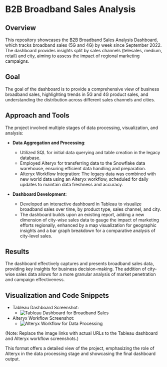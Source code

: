 # B2B Broadband Sales Analysis

## Overview
This repository showcases the B2B Broadband Sales Analysis Dashboard, which tracks broadband sales (5G and 4G) by week since September 2022. The dashboard provides insights split by sales channels (telesales, medium, retail) and city, aiming to assess the impact of regional marketing campaigns.

## Goal
The goal of the dashboard is to provide a comprehensive view of business broadband sales, highlighting trends in 5G and 4G product sales, and understanding the distribution across different sales channels and cities.

## Approach and Tools
The project involved multiple stages of data processing, visualization, and analysis:

- **Data Aggregation and Processing**:
  - Utilized SQL for initial data querying and table creation in the legacy database.
  - Employed Alteryx for transferring data to the Snowflake data warehouse, ensuring efficient data handling and preparation.
  - Alteryx Workflow Integration: The legacy data was combined with new world data using an Alteryx workflow, scheduled for daily updates to maintain data freshness and accuracy.

- **Dashboard Development**:
  - Developed an interactive dashboard in Tableau to visualize broadband sales over time, by product type, sales channel, and city.
  - The dashboard builds upon an existing report, adding a new dimension of city-wise sales data to gauge the impact of marketing efforts regionally, enhanced by a map           visualization for geographic insights and a bar graph breakdown for a comparative analysis of city-level sales.

## Results
The dashboard effectively captures and presents broadband sales data, providing key insights for business decision-making. The addition of city-wise sales data allows for a more granular analysis of market penetration and campaign effectiveness.

## Visualization and Code Snippets
- Tableau Dashboard Screenshot:
  - ![Tableau Dashboard for Broadband Sales](link-to-tableau-dashboard.jpg)
- Alteryx Workflow Screenshot:
  - ![Alteryx Workflow for Data Processing](link-to-alteryx-workflow.jpg)

(Note: Replace the image links with actual URLs to the Tableau dashboard and Alteryx workflow screenshots.)

This format offers a detailed view of the project, emphasizing the role of Alteryx in the data processing stage and showcasing the final dashboard output.
